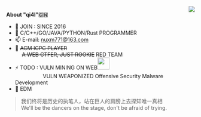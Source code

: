 <a href="#">
  <img align="right" src="https://github-readme-stats.vercel.app/api?username=qi4l&count_private=true&show_icons=true" />
</a>

**About "qi4l"🇨🇳**

- 🌱 JOIN : SINCE 2016
- 🧠 C/C++/GO/JAVA/PYTHON/Rust PROGRAMMER
- 📫 E-mail: nuxm771@163.com
- 🌊 ~~ACM ICPC PLAYER~~  
     ~~A WEB CTFER, JUST ROOKIE~~ RED TEAM
- ⚡️ TODO : VULN MINING ON WEB<img src="https://media.giphy.com/media/WUlplcMpOCEmTGBtBW/giphy.gif" width="32"><br>
       VULN WEAPONIZED Offensive Security Malware Development
- 🎵 EDM

> 我们终将是历史的执笔人，站在巨人的肩膀上去探知唯一真相 <br>
> We'll be the dancers on the stage, don't be afraid of trying.  
